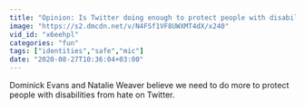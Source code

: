 ```yaml
---
title: "Opinion: Is Twitter doing enough to protect people with disabilities from hate?"
image: "https://s2.dmcdn.net/v/N4FSf1VF8UWXMT4dX/x240"
vid_id: "x6eehpl"
categories: "fun"
tags: ["identities","safe","mic"]
date: "2020-08-27T10:36:04+03:00"
---
```

Dominick Evans and Natalie Weaver believe we need to do more to protect people with disabilities from hate on Twitter.
